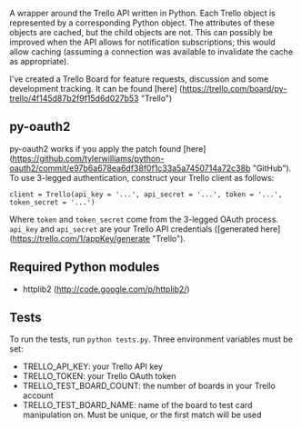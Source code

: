 A wrapper around the Trello API written in Python. Each Trello object is represented by a
corresponding Python object. The attributes of these objects are cached, but the child objects are
not. This can possibly be improved when the API allows for notification subscriptions; this would
allow caching (assuming a connection was available to invalidate the cache as appropriate).

I've created a Trello Board for feature requests, discussion and some development tracking. It can
be found [here] (https://trello.com/board/py-trello/4f145d87b2f9f15d6d027b53 "Trello")

## py-oauth2

py-oauth2 works if you apply the patch found [here] (https://github.com/tylerwilliams/python-oauth2/commit/e97b6a678ea6df38f0f1c33a5a7450714a72c38b "GitHub"). To use 3-legged authentication, construct your Trello client as follows:

    client = Trello(api_key = '...', api_secret = '...', token = '...', token_secret = '...')

Where `token` and `token_secret` come from the 3-legged OAuth process. `api_key` and `api_secret`
are your Trello API credentials ([generated here] (https://trello.com/1/appKey/generate "Trello").

## Required Python modules
* httplib2 (http://code.google.com/p/httplib2/)

## Tests
To run the tests, run `python tests.py`. Three environment variables must be set:

* TRELLO_API_KEY: your Trello API key
* TRELLO_TOKEN: your Trello OAuth token
* TRELLO_TEST_BOARD_COUNT: the number of boards in your Trello account
* TRELLO_TEST_BOARD_NAME: name of the board to test card manipulation on. Must be unique, or the first match will be used

